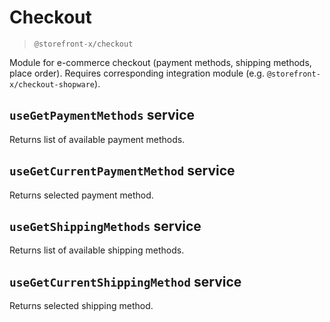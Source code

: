 # Checkout

> `@storefront-x/checkout`

Module for e-commerce checkout (payment methods, shipping methods, place order). Requires corresponding integration module (e.g. `@storefront-x/checkout-shopware`).

## `useGetPaymentMethods` service

Returns list of available payment methods.

## `useGetCurrentPaymentMethod` service

Returns selected payment method.

## `useGetShippingMethods` service

Returns list of available shipping methods.

## `useGetCurrentShippingMethod` service

Returns selected shipping method.
